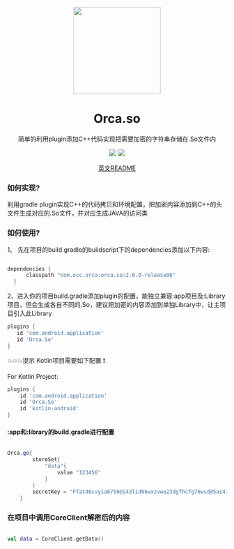   
   
   
   
   <p align="center"><a href="https://github.com/ShowMeThe/Orca" target="_blank"><img width="200"src="https://github.com/ShowMeThe/Orca/blob/master/logo_cover.png"></a></p>
   <h1 align="center">Orca.so</h1>
   <p align="center">简单的利用plugin添加C++代码实现把需要加密的字符串存储在.So文件内</p>
   
   <p align="center">
   <a href="https://github.com/ShowMeThe/Orca"><img src = "https://img.shields.io/badge/Project-Orca.So-orange"></a>
   <img src = "https://img.shields.io/badge/Verion-2.0.0%2B-blue"></a>
   </p>
   
   
   <p align = "center">
     <a href="https://github.com/ShowMeThe/Orca/edit/master/README.md">英文README</a>
   </p>
   
   ### 如何实现?
   
   利用gradle plugin实现C++的代码拷贝和环境配置，把加密内容添加到C++的头文件生成对应的.So文件，并对应生成JAVA的访问类
   
   
  ### 如何使用?
   
 1、 先在项目的build.gradle的buildscript下的dependencies添加以下内容:
  ```gradle
  
  dependencies {
        classpath "com.occ.orca:orca.so:2.0.0-release06"
    }
  
  ```
 2、进入你的项目build.gradle添加plugin的配置，能独立兼容:app项目及:Library项目，但会生成各自不同的.So，建议把加密的内容添加到单独Library中，让主项目引入此Library
 ```gradle
 plugins {
    id 'com.android.application'
    id 'Orca.So'
}
 
 ```
:boom::boom::boom:提示 Kotlin项目需要如下配置 :exclamation:

For Kotlin Project:

```gradle
plugins {
    id 'com.android.application'
    id 'Orca.So'
    id 'kotlin-android'
}

```

#### :app和:library的build.gradle进行配置

```gradle

Orca.go{
        storeSet{
            "data"{
                value "123456"
            }
        }
        secretKey = "FTat46cvyia6758@243lid66wxzvwe23dgfhcfg76wsd@5as431aq1256dsaa211" //This is the default key , you must replace it
    }

```

### 在项目中调用CoreClient解密后的内容

```kotlin

val data = CoreClient.getData()


```




 
